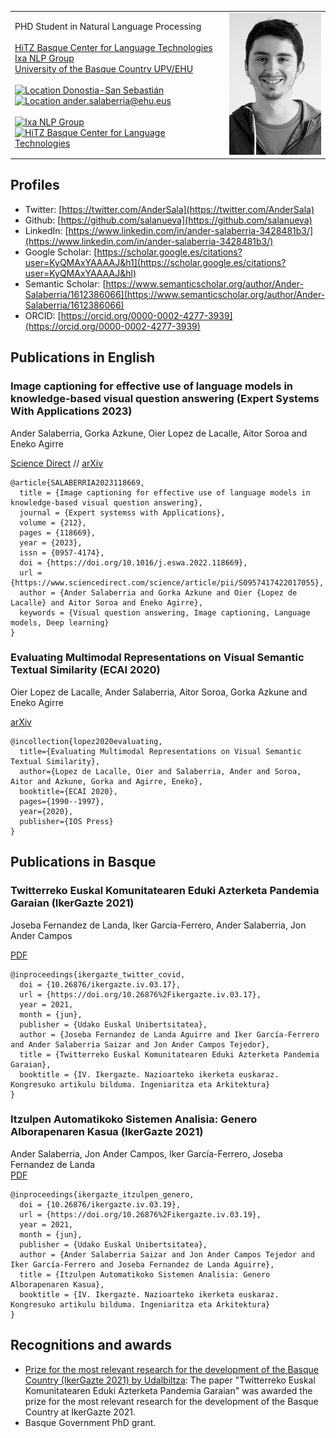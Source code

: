 <table>
  <tr class="center">
    <td> PHD Student in Natural Language Processing<br> <br> <a href="http://www.hitz.eus/">HiTZ Basque Center for Language Technologies</a><br> <a href="http://ixa.si.ehu.es/">Ixa NLP Group</a>  <br> <a href="https://www.ehu.eus/en/en-home">University of the Basque Country UPV/EHU</a> <br> <br> <a href="https://goo.gl/maps/xFPuPztQoACVJwaJ9"> <img src="https://raw.githubusercontent.com/salanueva/salanueva.github.io/master/icons/location.png" width="18" height="20" alt="Location"> Donostia-San Sebastián</a>  <br> <a href="mailto:ander.salaberria@ehu.eus"> <img src="https://raw.githubusercontent.com/salanueva/salanueva.github.io/master/icons/mail.png" width="18" height="18" alt="Location"> ander.salaberria@ehu.eus</a>  <br>  <br> <a href="http://ixa.eus/"> <img src="https://raw.githubusercontent.com/salanueva/salanueva.github.io/master/icons/ixa.png" width="50" height="50" alt="Ixa NLP Group"> </a>  <a href="http://www.hitz.eus/"> <img src="https://raw.githubusercontent.com/salanueva/salanueva.github.io/master/icons/Hitz.png" width="300" height="50" alt="HiTZ Basque Center for Language Technologies">  </a> </td>
    <td><img src="Ander Salaberria.jpg"> </td>
  </tr>
 </table>

## Profiles
* Twitter: [https://twitter.com/AnderSala](https://twitter.com/AnderSala)
* Github: [https://github.com/salanueva](https://github.com/salanueva)
* LinkedIn: [https://www.linkedin.com/in/ander-salaberria-3428481b3/](https://www.linkedin.com/in/ander-salaberria-3428481b3/)
* Google Scholar: [https://scholar.google.es/citations?user=KyQMAxYAAAAJ&h1](https://scholar.google.es/citations?user=KyQMAxYAAAAJ&hl)
* Semantic Scholar: [https://www.semanticscholar.org/author/Ander-Salaberria/1612386066](https://www.semanticscholar.org/author/Ander-Salaberria/1612386066)
* ORCID: [https://orcid.org/0000-0002-4277-3939](https://orcid.org/0000-0002-4277-3939)

## Publications in English

### Image captioning for effective use of language models in knowledge-based visual question answering (Expert Systems With Applications 2023)
Ander Salaberria, Gorka Azkune, Oier Lopez de Lacalle, Aitor Soroa and Eneko Agirre

[Science Direct](https://www.sciencedirect.com/science/article/abs/pii/S0957417422017055) // [arXiv](https://arxiv.org/abs/2109.08029)
```
@article{SALABERRIA2023118669,
  title = {Image captioning for effective use of language models in knowledge-based visual question answering},
  journal = {Expert systemss with Applications},
  volume = {212},
  pages = {118669},
  year = {2023},
  issn = {0957-4174},
  doi = {https://doi.org/10.1016/j.eswa.2022.118669},
  url = {https://www.sciencedirect.com/science/article/pii/S0957417422017055},
  author = {Ander Salaberria and Gorka Azkune and Oier {Lopez de Lacalle} and Aitor Soroa and Eneko Agirre},
  keywords = {Visual question answering, Image captioning, Language models, Deep learning}
}
```

### Evaluating Multimodal Representations on Visual Semantic Textual Similarity (ECAI 2020)
Oier Lopez de Lacalle, Ander Salaberria, Aitor Soroa, Gorka Azkune and Eneko Agirre

[arXiv](https://arxiv.org/abs/2004.01894)
```
@incollection{lopez2020evaluating,
  title={Evaluating Multimodal Representations on Visual Semantic Textual Similarity},
  author={Lopez de Lacalle, Oier and Salaberria, Ander and Soroa, Aitor and Azkune, Gorka and Agirre, Eneko},
  booktitle={ECAI 2020},
  pages={1990--1997},
  year={2020},
  publisher={IOS Press}
}
```

## Publications in Basque

### Twitterreko Euskal Komunitatearen Eduki Azterketa Pandemia Garaian (IkerGazte 2021)
Joseba Fernandez de Landa, Iker García-Ferrero, Ander Salaberria, Jon Ander Campos  

[PDF](http://ixa.si.ehu.eus/sites/default/files/dokumentuak/13327/Sare_sozialen_analisia_pandemia_garaian.pdf)
```
@inproceedings{ikergazte_twitter_covid, 
  doi = {10.26876/ikergazte.iv.03.17}, 
  url = {https://doi.org/10.26876%2Fikergazte.iv.03.17}, 
  year = 2021, 
  month = {jun},
  publisher = {Udako Euskal Unibertsitatea}, 
  author = {Joseba Fernandez de Landa Aguirre and Iker García-Ferrero and Ander Salaberria Saizar and Jon Ander Campos Tejedor}, 
  title = {Twitterreko Euskal Komunitatearen Eduki Azterketa Pandemia Garaian}, 
  booktitle = {IV. Ikergazte. Nazioarteko ikerketa euskaraz. Kongresuko artikulu bilduma. Ingeniaritza eta Arkitektura}
}
```

### Itzulpen Automatikoko Sistemen Analisia: Genero Alborapenaren Kasua (IkerGazte 2021)
Ander Salaberria, Jon Ander Campos, Iker García-Ferrero, Joseba Fernandez de Landa  
[PDF](https://ixa.ehu.eus/sites/default/files/dokumentuak/13328/Itzulpen_automatikoko_sistemen_joeraren_analisia__generoaren_kasua.pdf)
```
@inproceedings{ikergazte_itzulpen_genero, 
  doi = {10.26876/ikergazte.iv.03.19}, 
  url = {https://doi.org/10.26876%2Fikergazte.iv.03.19}, 
  year = 2021, 
  month = {jun}, 
  publisher = {Udako Euskal Unibertsitatea}, 
  author = {Ander Salaberria Saizar and Jon Ander Campos Tejedor and Iker García-Ferrero and Joseba Fernandez de Landa Aguirre}, 
  title = {Itzulpen Automatikoko Sistemen Analisia: Genero Alborapenaren Kasua}, 
  booktitle = {IV. Ikergazte. Nazioarteko ikerketa euskaraz. Kongresuko artikulu bilduma. Ingeniaritza eta Arkitektura}
}
```


## Recognitions and awards
- [Prize for the most relevant research for the development of the Basque Country (IkerGazte 2021) by Udalbiltza](https://www.ueu.eus/ikergazte/blog/2021/06/14/baditugu-ikergazte2021-irabazleak/): The paper "Twitterreko Euskal Komunitatearen Eduki Azterketa Pandemia Garaian" was awarded the prize for the most relevant research for the development of the Basque Country at IkerGazte 2021.
- Basque Government PhD grant.

